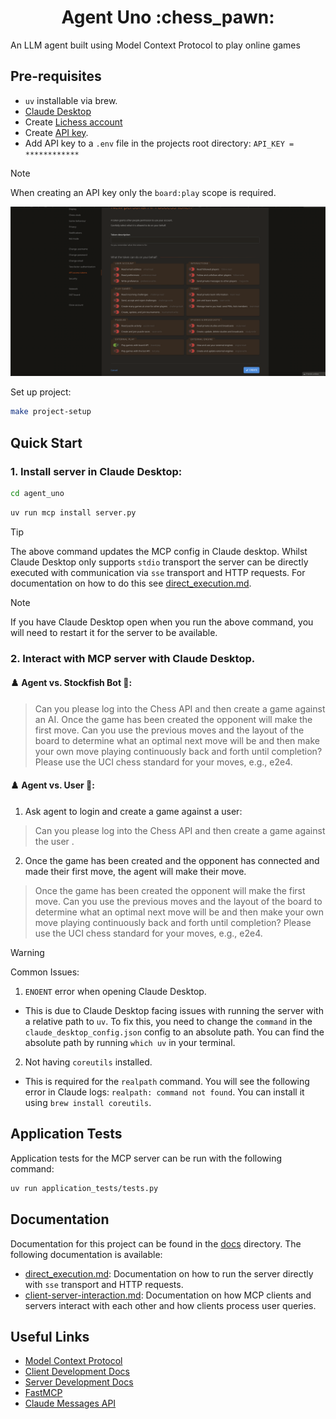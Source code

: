<h1 align="center">
    Agent Uno :chess_pawn:
</h1>

An LLM agent built using Model Context Protocol to play online games

## Pre-requisites

- `uv` installable via brew.
- [Claude Desktop](https://claude.ai/download)
- Create [Lichess account](https://lichess.org/signup)
- Create [API key](https://lichess.org/account/oauth/token).
- Add API key to a `.env` file in the projects root directory: `API_KEY = ************`
> [!NOTE]
> When creating an API key only the `board:play` scope is required.
>
> ![create-api-key.png](docs/imgs/create-api-key.png)

Set up project:

```bash
make project-setup
```

## Quick Start

### 1. Install server in Claude Desktop:

```bash
cd agent_uno
```

```bash
uv run mcp install server.py
```

> [!TIP]
> The above command updates the MCP config in Claude desktop. Whilst Claude Desktop only supports `stdio` transport the server can be directly executed with communication via `sse` transport and HTTP requests. For documentation on how to do this see [direct_execution.md](docs/direct_execution.md).

> [!NOTE]
> If you have Claude Desktop open when you run the above command, you will need to restart it for the server to be available.

### 2. Interact with MCP server with Claude Desktop.

#### :chess_pawn: Agent vs. Stockfish Bot :robot::

> Can you please log into the Chess API and then create a game against an AI. Once the game has been created the opponent will make the first move. Can you use the previous moves and the layout of the board to determine what an optimal next move will be and then make your own move playing continuously back and forth until completion? Please use the UCI chess standard for your moves, e.g., e2e4.

#### :chess_pawn: Agent vs. User :adult::

1. Ask agent to login and create a game against a user:

> Can you please log into the Chess API and then create a game against the user <insert user>.

2. Once the game has been created and the opponent has connected and made their first move, the agent will make their move.

> Once the game has been created the opponent will make the first move. Can you use the previous moves and the layout of the board to determine what an optimal next move will be and then make your own move playing continuously back and forth until completion? Please use the UCI chess standard for your moves, e.g., e2e4.

> [!WARNING]
> Common Issues:
> 1. `ENOENT` error when opening Claude Desktop.
>   - This is due to Claude Desktop facing issues with running the server with a relative path to `uv`. To fix this, you need to change the `command` in the `claude_desktop_config.json` config to an absolute path. You can find the absolute path by running `which uv` in your terminal.
> 2. Not having `coreutils` installed.
>  - This is required for the `realpath` command. You will see the following error in Claude logs: `realpath: command not found`. You can install it using `brew install coreutils`.

## Application Tests

Application tests for the MCP server can be run with the following command:

```bash
uv run application_tests/tests.py
```
  
## Documentation

Documentation for this project can be found in the [docs](docs) directory. The following documentation is available:

* [direct_execution.md](docs/direct_execution.md): Documentation on how to run the server directly with `sse` transport and HTTP requests.
* [client-server-interaction.md](docs/client-server-interaction.md): Documentation on how MCP clients and servers interact with each other and how clients process user queries.

## Useful Links
* [Model Context Protocol](https://modelcontextprotocol.io/)
* [Client Development Docs](https://modelcontextprotocol.io/quickstart/client)
* [Server Development Docs](https://modelcontextprotocol.io/quickstart/server)
* [FastMCP](https://github.com/modelcontextprotocol/python-sdk)
* [Claude Messages API](https://github.com/anthropics/anthropic-sdk-python/blob/8b244157a7d03766bec645b0e1dc213c6d462165/src/anthropic/resources/messages/messages.py)
